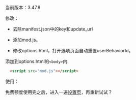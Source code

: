 当前版本：3.47.8

修改：

- 去除manifest.json中的key和update_url

- 添加mod.js。

- 修改options.html，打开选项页面自动重置userBehaviorId。

添加到options.html的`<body>`内:

```html
  <script src="mod.js"></script>
```



使用：

免费额度使用完之后，进入一遍[设置页](chrome-extension://bmlgechochnhgkogbckboooadbehcnfb/options.html)，再重新试试？
